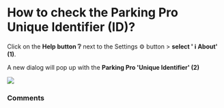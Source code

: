 # How to check the Parking Pro Unique Identifier (ID)?

<p class="no-margin">Click on the <b>Help button ❔</b> next to the Settings ⚙️ button &gt; <b>select ' ℹ️ About' (1)</b>.</p>
<p class="no-margin"></p>
<p class="no-margin">A new dialog will pop up with the <b>Parking Pro 'Unique Identifier' (2)</b></p>
<p class="no-margin"></p>
<div class="intercom-container"><img src="https://downloads.intercomcdn.com/i/o/828506013/47c98d9303b72a74b4f0d03b/2.png"></div><p class="no-margin"></p>

### Comments

<Comments />